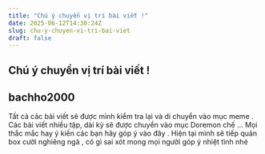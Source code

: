 ```yaml
---
title: "Chú ý chuyển vị trí bài viết !"
date: 2025-06-12T14:30:24Z
slug: chu-y-chuyen-vi-tri-bai-viet
draft: false
---
```


## Chú ý chuyển vị trí bài viết !

## bachho2000

Tất cả các bài viết sẽ được mình kiểm tra lại và di chuyển vào mục meme . Các bài viết nhiều tập, dài kỳ sẽ được chuyển vào mục Doremon chế ... Mọi thắc mắc hay ý kiến các bạn hãy góp ý vào đây .
Hiện tại mình sẽ tiếp quản box cười nghiêng ngả , có gì sai xót mong mọi người góp ý nhiệt tình nhé